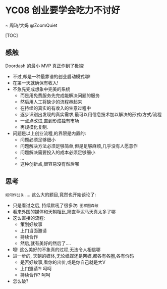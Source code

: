 # YC08 创业要学会吃力不讨好
~ 周琦/大妈 @ZoomQuiet

[TOC]

## 感触
Doordash 的最小 MVP 真正作到了极端!

- 不过,却是一种最靠谱的创业启动模式哪!
- 在第一天就确保有收入!
- 不急先完成想象中完美的系统
    + 而是用免费服务先完成能解决问题的服务
    + 然后用人工将缺少的流程串起来
    + 在持续的真实的有收入的生意过程中
    + 逐步识别出发现的真实需求,最可以用信息技术加以解决的形式/方式/流程
    + 一点点改进,直到形成独有市场
    + 再规模化复制.
- 问题是以上创业流程,的界限是内置的:
    + 问题必须足够细小
    + 问题解决方法必须足够简单,但是足够麻烦,几乎没有人愿意作
    + 问题解决需要投入的成本必须足够细小
    + ...
    + 这种创新点,很容易没有然后哪

## 思考

`如何作公关` .... 这么大的题目,竟然也开始谈论了:

- 只是看过之后, 持续默吼了很多次: `图样图森破`
- 看来外国的媒体和天朝相比,简直草泥马天真太多了哪
- 这么直接的流程:
    + 策划好故事
    + 上门当面邀请
    + 持续合作
    + 然后,就有美好的然后了....
- 嚓! 这么美好的不象真的过程,无法令人相信哪
- 进一步的, 天朝的媒体,无论纸媒还是网媒,都各有各圈,各有价码
    + 是否好故事,看你的出价,或是你自己就是大V
    + 上门邀请?! 呵呵
    + 持续合作?  呵呵
- 怎么破?